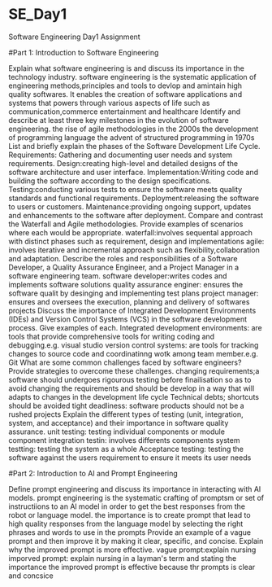 # SE_Day1
Software Engineering Day1 Assignment

#Part 1: Introduction to Software Engineering

Explain what software engineering is and discuss its importance in the technology industry.
software engineering is the systematic application of engineering methods,principles and tools to devlop and amintain high quality softwares.
It enables the creation of software applications and systems that powers through various aspects of life such as communication,commerce entertainment and healthcare
Identify and describe at least three key milestones in the evolution of software engineering.
the rise of agile methodologies in the 2000s
the development of programming language
the advent of structured programming in 1970s
List and briefly explain the phases of the Software Development Life Cycle.
Requirements: Gathering and documenting user needs and system requirements.
Design:creating high-level and detailed designs of the software architecture and user interface.
Implementation:Writing code and building the software according to the design specifications.
Testing:conducting various tests to ensure the software meets quality standards and functional requirements.
Deployment:releasing the software to users or customers.
Maintenance:providing ongoing support, updates and enhancements to the software after deployment.
Compare and contrast the Waterfall and Agile methodologies. Provide examples of scenarios where each would be appropriate.
waterfall:involves sequental approach with distinct phases such as requirement, design and implementations
agile: involves iterative and incremental approach such as flexibility,collaboration and adaptation.
Describe the roles and responsibilities of a Software Developer, a Quality Assurance Engineer, and a Project Manager in a software engineering team.
software developer:writes codes and implements software solutions
quality assurance enginer: ensures the software qualit by desinging and implementing test plans
project manager: ensures and oversees the execution, planning and delivery of softwares projects
Discuss the importance of Integrated Development Environments (IDEs) and Version Control Systems (VCS) in the software development process. Give examples of each.
Integrated development environments: are tools that provide comprehensive tools for writing coding and debugging.e.g. visual studio
version control systems: are tools for tracking changes to source code and coordinatinng wotk among team member.e.g. Git
What are some common challenges faced by software engineers? Provide strategies to overcome these challenges.
changing requirements;a software should undergoes rigourous testing before finailisation so as to avoid changing the requirements and should be develop in a way that will adapts to changes in the development life cycle
Technical debts; shortcuts should be avoided
tight deadliness: software products should not be a rushed projects
Explain the different types of testing (unit, integration, system, and acceptance) and their importance in software quality assurance.
unit testing: testing individual components or module component
integration testin: involves differents components
system testting: testing the system as a whole
Acceptance testing: testing the software against the users requirement to ensure it meets its user needs

#Part 2: Introduction to AI and Prompt Engineering


Define prompt engineering and discuss its importance in interacting with AI models.
prompt engineering is the systematic crafting of promptsm or set of instructiions to an Al model in order to get the best responses from the robot or language model.
the importance is to create prompt that lead to high quality responses from the language model by selecting the right phrases and words to use in the prompts
Provide an example of a vague prompt and then improve it by making it clear, specific, and concise. Explain why the improved prompt is more effective.
vague prompt:explain nursing
imporved prompt: explain nursing in a layman's term and stating the importance
the improved prompt is effective because thr prompts is clear and concsice
